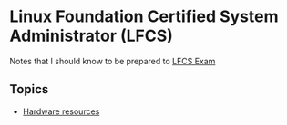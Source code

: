 # Linux Foundation Certified System Administrator (LFCS) 

Notes that I should know to be prepared to [LFCS Exam](https://training.linuxfoundation.org/certification/linux-foundation-certified-sysadmin-lfcs/)


## Topics

* [Hardware resources](hardware.md)